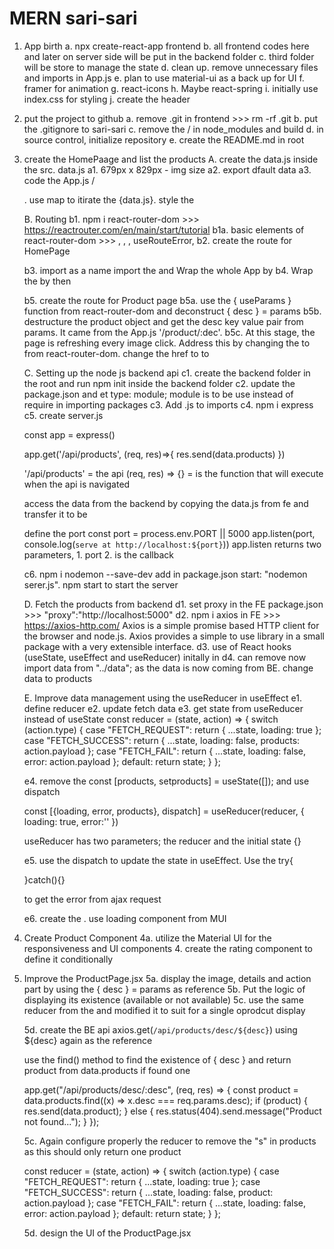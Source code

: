 # MERN sari-sari

1. App birth
   a. npx create-react-app frontend
   b. all frontend codes here and later on server side will be put in the backend folder
   c. third folder will be store to manage the state
   d. clean up. remove unnecessary files and imports in App.js
   e. plan to use material-ui as a back up for UI
   f. framer for animation
   g. react-icons
   h. Maybe react-spring
   i. initially use index.css for styling
   j. create the header

2. put the project to github
   a. remove .git in frontend >>> rm -rf .git
   b. put the .gitignore to sari-sari
   c. remove the / in node_modules and build
   d. in source control, initialize repository
   e. create the README.md in root

3. create the HomePaage and list the products
   A. create the data.js inside the src. data.js
   a1. 679px x 829px - img size
   a2. export dfault data
   a3. code the App.js / <main>. use map to itirate the {data.js}. style the <main>

   B. Routing
   b1. npm i react-router-dom >>> https://reactrouter.com/en/main/start/tutorial
   b1a. basic elements of react-router-dom >>> <BrowserRouter/>, <Routes/>, <Route/>, useRouteError,
   b2. create the route for HomePage

   b3. import as a name import the <BrowserRouter /> and Wrap the whole App by <BrowserRouter>
   b4. Wrap the <Home /> by <Routes/> then <Route />

   b5. create the route for Product page
   b5a. use the { useParams } function from react-router-dom and deconstruct { desc } = params
   b5b. destructure the product object and get the desc key value pair from params. It came from the App.js '/product/:dec'.
   b5c. At this stage, the page is refreshing every image click. Address this by changing the <a /> to <Link /> from react-router-dom. change the href to to

   C. Setting up the node js backend api
   c1. create the backend folder in the root and run npm init inside the backend folder
   c2. update the package.json and et type: module; module is to be use
   instead of require in importing packages
   c3. Add .js to imports
   c4. npm i express
   c5. create server.js

   const app = express()

   app.get('/api/products', (req, res)=>{
   res.send(data.products)
   })

   '/api/products' = the api
   (req, res) => {} = is the function that will execute when the api is navigated

   access the data from the backend by copying the data.js from fe and transfer it to be

   define the port
   const port = process.env.PORT || 5000
   app.listen(port, console.log(`serve at http://localhost:${port}`))
   app.listen returns two parameters, 1. port 2. is the callback

   c6. npm i nodemon --save-dev add in package.json start: "nodemon serer.js". npm start to start the server

   D. Fetch the products from backend
   d1. set proxy in the FE package.json >>> "proxy":"http://localhost:5000"
   d2. npm i axios in FE >>> https://axios-http.com/
   Axios is a simple promise based HTTP client for the browser and node.js. Axios provides a simple to use library in a small package with a very extensible interface.
   d3. use of React hooks (useState, useEffect and useReducer) initally in <Home />
   d4. can remove now import data from "../data"; as the data is now coming from BE. change data to products

   E. Improve data management using the useReducer in <Home /> useEffect
   e1. define reducer
   e2. update fetch data
   e3. get state from useReducer instead of useState
   const reducer = (state, action) => {
   switch (action.type) {
   case "FETCH_REQUEST":
   return { ...state, loading: true };
   case "FETCH_SUCCESS":
   return { ...state, loading: false, products: action.payload };
   case "FETCH_FAIL":
   return { ...state, loading: false, error: action.payload };
   default:
   return state;
   }
   };

   e4. remove the const [products, setproducts] = useState([]); and use dispatch

   const [{loading, error, products}, dispatch] = useReducer(reducer, {
   loading: true,
   error:''
   })

   useReducer has two parameters; the reducer and the initial state {}

   e5. use the dispatch to update the state in useEffect. Use the
   try{

   }catch(){}

   to get the error from ajax request

   e6. create the <Loading />. use loading component from MUI

4. Create Product Component
   4a. utilize the Material UI for the responsiveness and UI components 4. create the rating component to define it conditionally

5. Improve the ProductPage.jsx
   5a. display the image, details and action part by using the { desc } = params as reference
   5b. Put the logic of displaying its existence (available or not available)
   5c. use the same reducer from the <Home /> and modified it to suit for a single oprodcut display

   5d. create the BE api axios.get(`/api/products/desc/${desc}`) using ${desc} again as the reference

   use the find() method to find the existence of { desc } and return product from data.products if found one

   app.get("/api/products/desc/:desc", (req, res) => {
   const product = data.products.find((x) => x.desc === req.params.desc);
   if (product) {
   res.send(data.product);
   } else {
   res.status(404).send.message("Product not found...");
   }
   });

   5c. Again configure properly the reducer to remove the "s" in products as this should only return one product

   const reducer = (state, action) => {
   switch (action.type) {
   case "FETCH_REQUEST":
   return { ...state, loading: true };
   case "FETCH_SUCCESS":
   return { ...state, loading: false, product: action.payload };
   case "FETCH_FAIL":
   return { ...state, loading: false, error: action.payload };
   default:
   return state;
   }
   };

   5d. design the UI of the ProductPage.jsx
